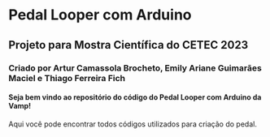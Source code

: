 <div class="row">
  <div class="col-md-6 col-md-offset-3">
    <h1>Pedal Looper com Arduino</h1>
  </div>
</div>
<div>
  <h2> Projeto para Mostra Científica do CETEC 2023</h2>
  <h3> Criado por Artur Camassola Brocheto, Emily Ariane Guimarães Maciel e Thiago Ferreira Fich</h3>

  <h4>Seja bem vindo ao repositório do código do Pedal Looper com Arduino da Vamp!</h4>

Aqui você pode encontrar todos códigos utilizados para criação do pedal.
